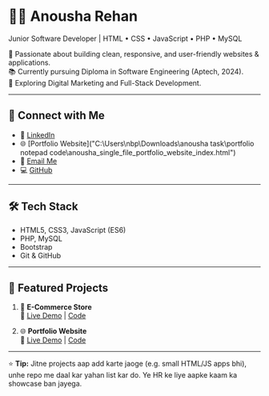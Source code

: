 # 👩‍💻 Anousha Rehan
Junior Software Developer | HTML • CSS • JavaScript • PHP • MySQL   

🌟 Passionate about building clean, responsive, and user-friendly websites & applications.  
📚 Currently pursuing Diploma in Software Engineering (Aptech, 2024).  
🚀 Exploring Digital Marketing and Full-Stack Development.  

---

## 🔗 Connect with Me
- 💼 [LinkedIn](https://www.linkedin.com/in/anousha-rehan-942456376)  
- 🌐 [Portfolio Website]("C:\Users\nbp\Downloads\anousha task\portfolio notepad code\anousha_single_file_portfolio_website_index.html")  
- 📧 [Email Me](https://mail.google.com/mail/?view=cm&fs=1&to=anousharehan206@gmail.com)  
- 💻 [GitHub](https://github.com/anousharehan206-collab)  

---

## 🛠️ Tech Stack
- HTML5, CSS3, JavaScript (ES6)  
- PHP, MySQL    
- Bootstrap  
- Git & GitHub  

---

## 📌 Featured Projects
1. 🛒 **E-Commerce Store**  
   🔗 [Live Demo](https://anousharehan206-collab.github.io/ecommerce-store/) | [Code](https://github.com/anousharehan206-collab/ecommerce-store)  
 
 2. 🌐 **Portfolio Website**  
   🔗 [Live Demo](https://anousharehan206-collab.github.io/portfolio-website/) | [Code](https://github.com/anousharehan206-collab/portfolio-website)  

---

⭐ **Tip:** Jitne projects aap add karte jaoge (e.g. small HTML/JS apps bhi), unhe repo me daal kar yahan list kar do. Ye HR ke liye aapke kaam ka showcase ban jayega.
